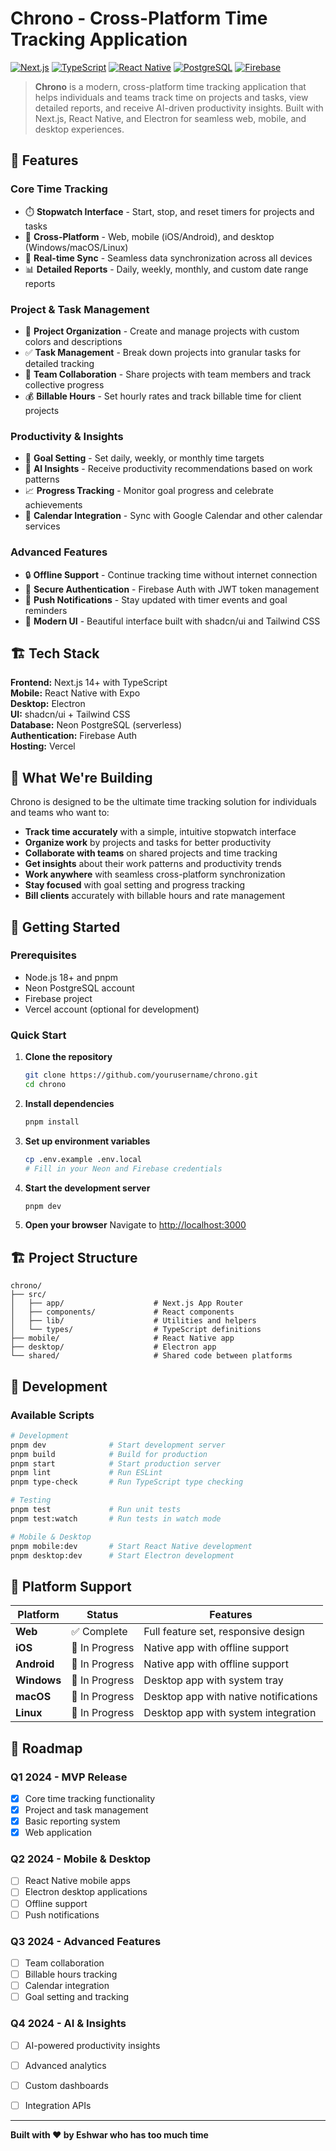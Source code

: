 # Chrono - Cross-Platform Time Tracking Application

[![Next.js](https://img.shields.io/badge/Next.js-14+-black?style=for-the-badge&logo=next.js)](https://nextjs.org/)
[![TypeScript](https://img.shields.io/badge/TypeScript-5.0+-blue?style=for-the-badge&logo=typescript)](https://www.typescriptlang.org/)
[![React Native](https://img.shields.io/badge/React%20Native-0.72+-blue?style=for-the-badge&logo=react)](https://reactnative.dev/)
[![PostgreSQL](https://img.shields.io/badge/PostgreSQL-15+-blue?style=for-the-badge&logo=postgresql)](https://www.postgresql.org/)
[![Firebase](https://img.shields.io/badge/Firebase-10+-orange?style=for-the-badge&logo=firebase)](https://firebase.google.com/)

> **Chrono** is a modern, cross-platform time tracking application that helps individuals and teams track time on projects and tasks, view detailed reports, and receive AI-driven productivity insights. Built with Next.js, React Native, and Electron for seamless web, mobile, and desktop experiences.

## 🚀 Features

### Core Time Tracking
- ⏱️ **Stopwatch Interface** - Start, stop, and reset timers for projects and tasks
- 📱 **Cross-Platform** - Web, mobile (iOS/Android), and desktop (Windows/macOS/Linux)
- 🔄 **Real-time Sync** - Seamless data synchronization across all devices
- 📊 **Detailed Reports** - Daily, weekly, monthly, and custom date range reports

### Project & Task Management
- 📁 **Project Organization** - Create and manage projects with custom colors and descriptions
- ✅ **Task Management** - Break down projects into granular tasks for detailed tracking
- 👥 **Team Collaboration** - Share projects with team members and track collective progress
- 💰 **Billable Hours** - Set hourly rates and track billable time for client projects

### Productivity & Insights
- 🎯 **Goal Setting** - Set daily, weekly, or monthly time targets
- 🤖 **AI Insights** - Receive productivity recommendations based on work patterns
- 📈 **Progress Tracking** - Monitor goal progress and celebrate achievements
- 📅 **Calendar Integration** - Sync with Google Calendar and other calendar services

### Advanced Features
- 🔒 **Offline Support** - Continue tracking time without internet connection
- 🔐 **Secure Authentication** - Firebase Auth with JWT token management
- 📱 **Push Notifications** - Stay updated with timer events and goal reminders
- 🎨 **Modern UI** - Beautiful interface built with shadcn/ui and Tailwind CSS

## 🏗️ Tech Stack

**Frontend:** Next.js 14+ with TypeScript  
**Mobile:** React Native with Expo  
**Desktop:** Electron  
**UI:** shadcn/ui + Tailwind CSS  
**Database:** Neon PostgreSQL (serverless)  
**Authentication:** Firebase Auth  
**Hosting:** Vercel  

## 🎯 What We're Building

Chrono is designed to be the ultimate time tracking solution for individuals and teams who want to:

- **Track time accurately** with a simple, intuitive stopwatch interface
- **Organize work** by projects and tasks for better productivity
- **Collaborate with teams** on shared projects and time tracking
- **Get insights** about their work patterns and productivity trends
- **Work anywhere** with seamless cross-platform synchronization
- **Stay focused** with goal setting and progress tracking
- **Bill clients** accurately with billable hours and rate management

## 🚀 Getting Started

### Prerequisites
- Node.js 18+ and pnpm
- Neon PostgreSQL account
- Firebase project
- Vercel account (optional for development)

### Quick Start

1. **Clone the repository**
   ```bash
   git clone https://github.com/yourusername/chrono.git
   cd chrono
   ```

2. **Install dependencies**
   ```bash
   pnpm install
   ```

3. **Set up environment variables**
   ```bash
   cp .env.example .env.local
   # Fill in your Neon and Firebase credentials
   ```

4. **Start the development server**
   ```bash
   pnpm dev
   ```

5. **Open your browser**
   Navigate to [http://localhost:3000](http://localhost:3000)

## 🏗️ Project Structure

```
chrono/
├── src/
│   ├── app/                    # Next.js App Router
│   ├── components/             # React components
│   ├── lib/                    # Utilities and helpers
│   └── types/                  # TypeScript definitions
├── mobile/                     # React Native app
├── desktop/                    # Electron app
└── shared/                     # Shared code between platforms
```

## 🧪 Development

### Available Scripts

```bash
# Development
pnpm dev              # Start development server
pnpm build            # Build for production
pnpm start            # Start production server
pnpm lint             # Run ESLint
pnpm type-check       # Run TypeScript type checking

# Testing
pnpm test             # Run unit tests
pnpm test:watch       # Run tests in watch mode

# Mobile & Desktop
pnpm mobile:dev       # Start React Native development
pnpm desktop:dev      # Start Electron development
```

## 📱 Platform Support

| Platform | Status | Features |
|----------|--------|----------|
| **Web** | ✅ Complete | Full feature set, responsive design |
| **iOS** | 🚧 In Progress | Native app with offline support |
| **Android** | 🚧 In Progress | Native app with offline support |
| **Windows** | 🚧 In Progress | Desktop app with system tray |
| **macOS** | 🚧 In Progress | Desktop app with native notifications |
| **Linux** | 🚧 In Progress | Desktop app with system integration |

## 🎯 Roadmap

### Q1 2024 - MVP Release
- [x] Core time tracking functionality
- [x] Project and task management
- [x] Basic reporting system
- [x] Web application

### Q2 2024 - Mobile & Desktop
- [ ] React Native mobile apps
- [ ] Electron desktop applications
- [ ] Offline support
- [ ] Push notifications

### Q3 2024 - Advanced Features
- [ ] Team collaboration
- [ ] Billable hours tracking
- [ ] Calendar integration
- [ ] Goal setting and tracking

### Q4 2024 - AI & Insights
- [ ] AI-powered productivity insights
- [ ] Advanced analytics
- [ ] Custom dashboards
- [ ] Integration APIs


---

**Built with ❤️ by Eshwar who has too much time**

